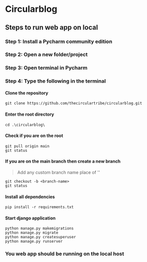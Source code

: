 # Circularblog

## Steps to run web app on local

### Step 1: Install a Pycharm community edition


### Step 2: Open a new folder/project


### Step 3: Open terminal in Pycharm


### Step 4: Type the following in the terminal

#### Clone the repository
```
git clone https://github.com/thecirculartribe/circularblog.git
```

#### Enter the root directory
```
cd .\circularblog\
```

#### Check if you are on the root
```
git pull origin main
git status
```

#### If you are on the main branch then create a new branch
>Add any custom branch name place of '<branch-name>' 
```
git checkout -b <branch-name>
git status
```
#### Install all dependencies
```
pip install -r requirements.txt
```

#### Start django application
```
python manage.py makemigrations
python manage.py migrate
python manage.py createsuperuser
python manage.py runserver
```
### You web app should be running on the local host
